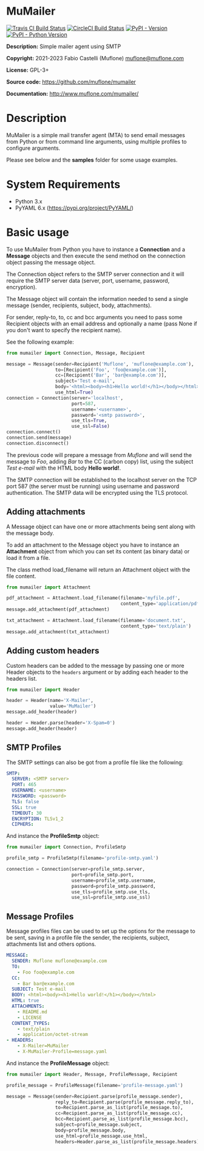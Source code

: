 # MuMailer

[![Travis CI Build Status](https://img.shields.io/travis/com/muflone/mumailer/master.svg)](https://www.travis-ci.com/github/muflone/mumailer)
[![CircleCI Build Status](https://img.shields.io/circleci/project/github/muflone/mumailer/master.svg)](https://circleci.com/gh/muflone/mumailer)
[![PyPI - Version](https://img.shields.io/pypi/v/MuMailer.svg)](https://pypi.org/project/MuMailer/)
[![PyPI - Python Version](https://img.shields.io/pypi/pyversions/MuMailer.svg)](https://pypi.org/project/MuMailer/)

**Description:** Simple mailer agent using SMTP

**Copyright:** 2021-2023 Fabio Castelli (Muflone) <muflone@muflone.com>

**License:** GPL-3+

**Source code:** https://github.com/muflone/mumailer

**Documentation:** http://www.muflone.com/mumailer/

# Description

MuMailer is a simple mail transfer agent (MTA) to send email messages
from Python or from command line arguments, using multiple profiles to
configure arguments.

Please see below and the **samples** folder for some usage examples.

# System Requirements

* Python 3.x
* PyYAML 6.x (https://pypi.org/project/PyYAML/)

# Basic usage

To use MuMailer from Python you have to instance a **Connection** and a
**Message** objects and then execute the send method on the connection
object passing the message object.

The Connection object refers to the SMTP server connection and it will require
the SMTP server data (server, port, username, password, encryption).

The Message object will contain the information needed to send a single message
(sender, recipients, subject, body, attachments).

For sender, reply-to, to, cc and bcc arguments you need to pass some
Recipient objects with an email address and optionally a name (pass None if you
don't want to specify the recipient name).

See the following example:

```python
from mumailer import Connection, Message, Recipient

message = Message(sender=Recipient('Muflone', 'muflone@example.com'),
                  to=[Recipient('Foo', 'foo@example.com')],
                  cc=[Recipient('Bar', 'bar@example.com')],
                  subject='Test e-mail',
                  body='<html><body><h1>Hello world!</h1></body></html>',
                  use_html=True)
connection = Connection(server='localhost',
                        port=587,
                        username='<username>',
                        password='<smtp password>',
                        use_tls=True,
                        use_ssl=False)
connection.connect()
connection.send(message)
connection.disconnect()
```

The previous code will prepare a message from *Muflone* and will send the
message to *Foo*, adding *Bar* to the CC (carbon copy) list, using the subject
*Test e-mail* with the HTML body **Hello world!**.

The SMTP connection will be established to the localhost server on the TCP port
587 (the server must be running) using username and password authentication.
The SMTP data will be encrypted using the TLS protocol.

## Adding attachments

A Message object can have one or more attachments being sent along with the
message body.

To add an attachment to the Message object you have to instance an
**Attachment** object from which you can set its content (as binary data) or
load it from a file.

The class method load_filename will return an Attachment object with the file
content.

```python
from mumailer import Attachment

pdf_attachment = Attachment.load_filename(filename='myfile.pdf',
                                          content_type='application/pdf')
message.add_attachment(pdf_attachment)

txt_attachment = Attachment.load_filename(filename='document.txt',
                                          content_type='text/plain')
message.add_attachment(txt_attachment)
```

## Adding custom headers

Custom headers can be added to the message by passing one or more Header objects
to the `headers` argument or by adding each header to the headers list.

```python
from mumailer import Header

header = Header(name='X-Mailer',
                value='MuMailer')
message.add_header(header)

header = Header.parse(header='X-Spam=0')
message.add_header(header)
```

## SMTP Profiles

The SMTP settings can also be got from a profile file like the following:

```yaml
SMTP:
  SERVER: <SMTP server>
  PORT: 465
  USERNAME: <username>
  PASSWORD: <password>
  TLS: false
  SSL: true
  TIMEOUT: 30
  ENCRYPTION: TLSv1_2
  CIPHERS:
```

And instance the **ProfileSmtp** object:

```python
from mumailer import Connection, ProfileSmtp

profile_smtp = ProfileSmtp(filename='profile-smtp.yaml')

connection = Connection(server=profile_smtp.server,
                        port=profile_smtp.port,
                        username=profile_smtp.username,
                        password=profile_smtp.password,
                        use_tls=profile_smtp.use_tls,
                        use_ssl=profile_smtp.use_ssl)
```

## Message Profiles

Message profiles files can be used to set up the options for the message to be
sent, saving in a profile file the sender, the recipients, subject, attachments
list and others options.

```yaml
MESSAGE:
  SENDER: Muflone muflone@example.com
  TO:
    - Foo foo@example.com
  CC:
    - Bar bar@example.com
  SUBJECT: Test e-mail
  BODY: <html><body><h1>Hello world!</h1></body></html>
  HTML: true
  ATTACHMENTS:
    - README.md
    - LICENSE
  CONTENT_TYPES:
    - text/plain
    - application/octet-stream
- HEADERS:
    - X-Mailer=MuMailer
    - X-MuMailer-Profile=message.yaml
```

And instance the **ProfileMessage** object:

```python
from mumailer import Header, Message, ProfileMessage, Recipient

profile_message = ProfileMessage(filename='profile-message.yaml')

message = Message(sender=Recipient.parse(profile_message.sender),
                  reply_to=Recipient.parse(profile_message.reply_to),
                  to=Recipient.parse_as_list(profile_message.to),
                  cc=Recipient.parse_as_list(profile_message.cc),
                  bcc=Recipient.parse_as_list(profile_message.bcc),
                  subject=profile_message.subject,
                  body=profile_message.body,
                  use_html=profile_message.use_html,
                  headers=Header.parse_as_list(profile_message.headers))
```
